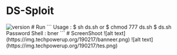 # DS-Sploit
<img alt="version" src ="https://img.shields.io/badge/Version-1.0-red.svg">
# Run
```
Usage :
$ sh ds.sh
or
$ chmod 777 ds.sh
$ ds.sh
Password Shell : bner
```
# ScreenShoot
![alt text](https://img.techpowerup.org/190217/banneer.png)
![alt text](https://img.techpowerup.org/190217/tes.png)